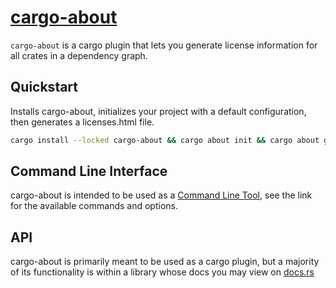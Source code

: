 # [cargo-about](https://github.com/EmbarkStudios/cargo-about)

`cargo-about` is a cargo plugin that lets you generate license information for all crates in a dependency graph.

## Quickstart

Installs cargo-about, initializes your project with a default configuration, then generates a licenses.html file.

```bash
cargo install --locked cargo-about && cargo about init && cargo about generate -o licenses.html about.hbs
```

## Command Line Interface

cargo-about is intended to be used as a [Command Line Tool](cli/index.html), see the link for the available commands and options.

## API

cargo-about is primarily meant to be used as a cargo plugin, but a majority of its functionality is within a library whose docs you may view on [docs.rs](https://docs.rs/cargo-about)
